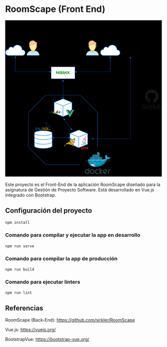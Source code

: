 # RoomScape (Front End)

![Arquitectura del proyecto RoomScape](./public/RoomScapeArquitectura1.0.0.png)

Este proyecto es el Front-End de la aplicación RoomScape diseñado para la asignatura de Gestión de Proyecto Software. Está desarrollado en Vue.js integrado con Bootstrap.

## Configuración del proyecto

```
npm install
```

### Comando para compilar y ejecutar la app en desarrollo

```
npm run serve
```

### Comando para compilar la app de producción

```
npm run build
```

### Comando para ejecutar linters

```
npm run lint
```

## Referencias

RoomScape (Back-End): https://github.com/sirkler/RoomScape

Vue.js: https://vuejs.org/

BootstrapVue: https://bootstrap-vue.org/
